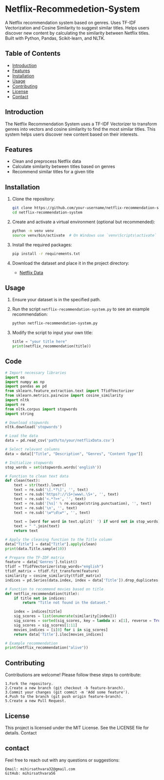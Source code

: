 # Netflix-Recommedetion-System
A Netflix recommendation system based on genres. Uses TF-IDF Vectorization and Cosine Similarity to suggest similar titles. Helps users discover new content by calculating the similarity between Netflix titles. Built with Python, Pandas, Scikit-learn, and NLTK.

## Table of Contents
- [Introduction](#introduction)
- [Features](#features)
- [Installation](#installation)
- [Usage](#usage)
- [Contributing](#contributing)
- [License](#license)
- [Contact](#contact)

## Introduction

The Netflix Recommendation System uses a TF-IDF Vectorizer to transform genres into vectors and cosine similarity to find the most similar titles. This system helps users discover new content based on their interests.

## Features

- Clean and preprocess Netflix data
- Calculate similarity between titles based on genres
- Recommend similar titles for a given title

## Installation

1. Clone the repository:
    ```sh
    git clone https://github.com/your-username/netflix-recommendation-system.git
    cd netflix-recommendation-system
    ```

2. Create and activate a virtual environment (optional but recommended):
    ```sh
    python -m venv venv
    source venv/bin/activate  # On Windows use `venv\Scripts\activate`
    ```

3. Install the required packages:
    ```sh
    pip install -r requirements.txt
    ```

4. Download the dataset and place it in the project directory:
    - [Netflix Data](netflixData.csv)

## Usage

1. Ensure your dataset is in the specified path.
2. Run the script `netflix-recommendation-system.py` to see an example recommendation:
    ```sh
    python netflix-recommendation-system.py
    ```

3. Modify the script to input your own title:
    ```python
    title = "your title here"
    print(netflix_recommendation(title))
    ```

## Code

```python
# Import necessary libraries
import os
import numpy as np
import pandas as pd
from sklearn.feature_extraction.text import TfidfVectorizer
from sklearn.metrics.pairwise import cosine_similarity
import nltk
import re
from nltk.corpus import stopwords
import string

# Download stopwords
nltk.download('stopwords')

# Load the data
data = pd.read_csv('path/to/your/netflixData.csv')

# Select relevant columns
data = data[["Title", "Description", "Genres", "Content Type"]]

# Initialize stopwords
stop_words = set(stopwords.words('english'))

# Function to clean text data
def clean(text):
    text = str(text).lower()
    text = re.sub('\[.*?\]', '', text)
    text = re.sub('https?://\S+|www\.\S+', '', text)
    text = re.sub('<.*?>+', '', text)
    text = re.sub('[%s]' % re.escape(string.punctuation), '', text)
    text = re.sub('\n', '', text)
    text = re.sub('\w*\d\w*', '', text)
    
    text = [word for word in text.split(' ') if word not in stop_words]
    text = " ".join(text)
    return text

# Apply the cleaning function to the Title column
data["Title"] = data["Title"].apply(clean)
print(data.Title.sample(10))

# Prepare the TF-IDF matrix
feature = data['Genres'].tolist()
tfidf = TfidfVectorizer(stop_words="english")
tfidf_matrix = tfidf.fit_transform(feature)
similarity = cosine_similarity(tfidf_matrix)
indices = pd.Series(data.index, index = data['Title']).drop_duplicates()

# Function to recommend movies based on title
def netflix_recommendation(title):
    if title not in indices:
        return "Title not found in the dataset."

    index = indices[title]
    sig_scores = list(enumerate(similarity[index]))
    sig_scores = sorted(sig_scores, key = lambda x: x[1], reverse = True)
    sig_scores = sig_scores[1:11]
    movies_indices = [i[0] for i in sig_scores]
    return data['Title'].iloc[movies_indices]

# Example recommendation
print(netflix_recommendation("alive"))
```

## Contributing

Contributions are welcome! Please follow these steps to contribute:

    1.Fork the repository.
    2.Create a new branch (git checkout -b feature-branch).
    3.Commit your changes (git commit -m 'Add some feature').
    4.Push to the branch (git push origin feature-branch).
    5.Create a new Pull Request.

## License

This project is licensed under the MIT License. See the LICENSE file for details.
Contact

## contact
Feel free to reach out with any questions or suggestions:

    Email: mihirsathvara32@gmail.com
    GitHub: mihirsathvara56
